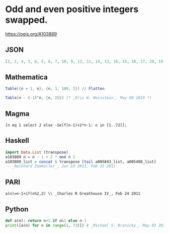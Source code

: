 # Odd and even positive integers swapped\.
https://oeis.org/A103889
## JSON
```JSON
[2, 1, 4, 3, 6, 5, 8, 7, 10, 9, 12, 11, 14, 13, 16, 15, 18, 17, 20, 19, 22, 21, 24, 23, 26, 25, 28, 27, 30, 29, 32, 31, 34, 33, 36, 35, 38, 37, 40, 39, 42, 41, 44, 43, 46, 45, 48, 47, 50, 49, 52, 51, 54, 53, 56, 55, 58, 57, 60, 59, 62, 61, 64, 63, 66, 65, 68, 67, 70, 69, 72, 71]
```
## Mathematica
```Mathematica
Table[{n + 1, n}, {n, 1, 100, 2}] // Flatten
```
```Mathematica
Table[n - (-1)^n, {n, 25}] (* _Eric W. Weisstein_, May 06 2019 *)
```
## Magma
```Magma
[n eq 1 select 2 else -Self(n-1)+2*n-1: n in [1..72]];
```
## Haskell
```Haskell
import Data.List (transpose)
a103889 n = n - 1 + 2 * mod n 2
a103889_list = concat $ transpose [tail a005843_list, a005408_list]
-- _Reinhard Zumkeller_, Jun 23 2013, Feb 21 2011
```
## PARI
```PARI
a(n)=n-1+if(n%2,2) \\ _Charles R Greathouse IV_, Feb 24 2011
```
## Python
```Python
def a(n): return n+1 if n&1 else n-1
print([a(n) for n in range(1, 73)]) # _Michael S. Branicky_, May 03 2023
```
